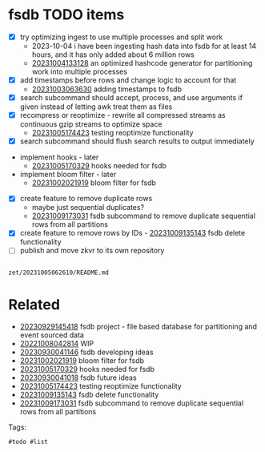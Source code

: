 # fsdb TODO items

- [x] try optimizing ingest to use multiple processes and split work
  - 2023-10-04 i have been ingesting hash data into fsdb for at least 14 hours, and it has only added about 6 million rows
  - [20231004133128](/zet/20231004133128/README.md) an optimized hashcode generator for partitioning work into multiple processes
- [x] add timestamps before rows and change logic to account for that
  - [20231003063630](/zet/20231003063630/README.md) adding timestamps to fsdb
- [x] search subcommand should accept, process, and use arguments if given instead of letting awk treat them as files
- [x] recompress or reoptimize - rewrite all compressed streams as continuous gzip streams to optimize space
  - [20231005174423](/zet/20231005174423/README.md) testing reoptimize functionality
- [x] search subcommand should flush search results to output immediately
- implement hooks - later
  - [20231005170329](/zet/20231005170329/README.md) hooks needed for fsdb
- implement bloom filter - later
  - [20231002021919](/zet/20231002021919/README.md) bloom filter for fsdb
- [x] create feature to remove duplicate rows
  - maybe just sequential duplicates?
  - [20231009173031](/zet/20231009173031/README.md) fsdb subcommand to remove duplicate sequential rows from all partitions
- [x] create feature to remove rows by IDs - [20231009135143](/zet/20231009135143/README.md) fsdb delete functionality
- [ ] publish and move zkvr to its own repository

```
```

` zet/20231005062610/README.md `

# Related

- [20230929145418](/zet/20230929145418/README.md) fsdb project - file based database for partitioning and event sourced data
- [20221008042814](/zet/20221008042814/README.md) WIP
- [20230930041146](/zet/20230930041146/README.md) fsdb developing ideas
- [20231002021919](/zet/20231002021919/README.md) bloom filter for fsdb
- [20231005170329](/zet/20231005170329/README.md) hooks needed for fsdb
- [20230930041018](/zet/20230930041018/README.md) fsdb future ideas
- [20231005174423](/zet/20231005174423/README.md) testing reoptimize functionality
- [20231009135143](/zet/20231009135143/README.md) fsdb delete functionality
- [20231009173031](/zet/20231009173031/README.md) fsdb subcommand to remove duplicate sequential rows from all partitions

Tags:

    #todo #list
